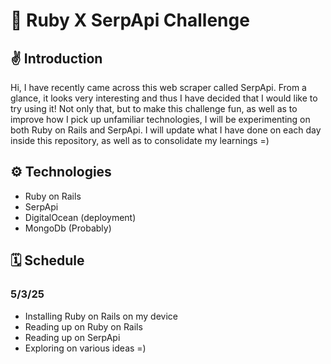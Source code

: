 # 🎯 Ruby X SerpApi Challenge

## ✌️ Introduction
Hi, I have recently came across this web scraper called SerpApi. From a glance, it looks very interesting and thus I have decided that I would like to try using it! 
Not only that, but to make this challenge fun, as well as to improve how I pick up unfamiliar technologies, I will be experimenting on both Ruby on Rails and SerpApi.
I will update what I have done on each day inside this repository, as well as to consolidate my learnings =)

## ⚙️ Technologies
- Ruby on Rails
- SerpApi
- DigitalOcean (deployment)
- MongoDb (Probably)

## 🗓 Schedule
### 5/3/25

- Installing Ruby on Rails on my device
- Reading up on Ruby on Rails
- Reading up on SerpApi
- Exploring on various ideas =)
